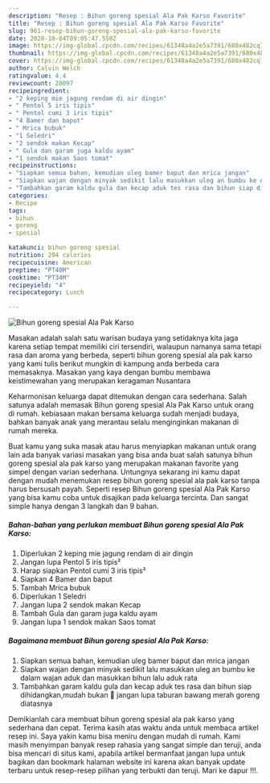 ```yaml
---
description: "Resep : Bihun goreng spesial Ala Pak Karso Favorite"
title: "Resep : Bihun goreng spesial Ala Pak Karso Favorite"
slug: 961-resep-bihun-goreng-spesial-ala-pak-karso-favorite
date: 2020-10-04T09:05:47.550Z
image: https://img-global.cpcdn.com/recipes/61348a4a2e5a7391/680x482cq70/bihun-goreng-spesial-ala-pak-karso-foto-resep-utama.jpg
thumbnail: https://img-global.cpcdn.com/recipes/61348a4a2e5a7391/680x482cq70/bihun-goreng-spesial-ala-pak-karso-foto-resep-utama.jpg
cover: https://img-global.cpcdn.com/recipes/61348a4a2e5a7391/680x482cq70/bihun-goreng-spesial-ala-pak-karso-foto-resep-utama.jpg
author: Calvin Welch
ratingvalue: 4.4
reviewcount: 20097
recipeingredient:
- "2 keping mie jagung rendam di air dingin"
- " Pentol 5 iris tipis"
- " Pentol cumi 3 iris tipis"
- "4 Bamer dan baput"
- " Mrica bubuk"
- "1 Seledri"
- "2 sendok makan Kecap"
- " Gula dan garam juga kaldu ayam"
- "1 sendok makan Saos tomat"
recipeinstructions:
- "Siapkan semua bahan, kemudian uleg bamer baput dan mrica jangan"
- "Siapkan wajan dengan minyak sedikit lalu masukkan uleg an bumbu ke dalam wajan aduk dan masukkan bihun lalu aduk rata"
- "Tambahkan garam kaldu gula dan kecap aduk tes rasa dan bihun siap dihidangkan,mudah bukan 🥰 jangan lupa taburan bawang merah goreng diatasnya"
categories:
- Recipe
tags:
- bihun
- goreng
- spesial

katakunci: bihun goreng spesial 
nutrition: 294 calories
recipecuisine: American
preptime: "PT40M"
cooktime: "PT34M"
recipeyield: "4"
recipecategory: Lunch

---
```



![Bihun goreng spesial Ala Pak Karso](https://img-global.cpcdn.com/recipes/61348a4a2e5a7391/680x482cq70/bihun-goreng-spesial-ala-pak-karso-foto-resep-utama.jpg)

Masakan adalah salah satu warisan budaya yang setidaknya kita jaga karena setiap tempat memiliki ciri tersendiri, walaupun namanya sama tetapi rasa dan aroma yang berbeda, seperti bihun goreng spesial ala pak karso yang kami tulis berikut mungkin di kampung anda berbeda cara memasaknya. Masakan yang kaya dengan bumbu membawa keistimewahan yang merupakan keragaman Nusantara



Keharmonisan keluarga dapat ditemukan dengan cara sederhana. Salah satunya adalah memasak Bihun goreng spesial Ala Pak Karso untuk orang di rumah. kebiasaan makan bersama keluarga sudah menjadi budaya, bahkan banyak anak yang merantau selalu menginginkan makanan di rumah mereka.

Buat kamu yang suka masak atau harus menyiapkan makanan untuk orang lain ada banyak variasi masakan yang bisa anda buat salah satunya bihun goreng spesial ala pak karso yang merupakan makanan favorite yang simpel dengan varian sederhana. Untungnya sekarang ini kamu dapat dengan mudah menemukan resep bihun goreng spesial ala pak karso tanpa harus bersusah payah.
Seperti resep Bihun goreng spesial Ala Pak Karso yang bisa kamu coba untuk disajikan pada keluarga tercinta. Dan sangat simple hanya dengan 3 langkah dan 9 bahan.


<!--inarticleads1-->

##### Bahan-bahan yang perlukan membuat Bihun goreng spesial Ala Pak Karso:

1. Diperlukan 2 keping mie jagung rendam di air dingin
1. Jangan lupa  Pentol 5 iris tipis²
1. Harap siapkan  Pentol cumi 3 iris tipis²
1. Siapkan 4 Bamer dan baput
1. Tambah  Mrica bubuk
1. Diperlukan 1 Seledri
1. Jangan lupa 2 sendok makan Kecap
1. Tambah  Gula dan garam juga kaldu ayam
1. Jangan lupa 1 sendok makan Saos tomat




<!--inarticleads2-->

##### Bagaimana membuat  Bihun goreng spesial Ala Pak Karso:

1. Siapkan semua bahan, kemudian uleg bamer baput dan mrica jangan
1. Siapkan wajan dengan minyak sedikit lalu masukkan uleg an bumbu ke dalam wajan aduk dan masukkan bihun lalu aduk rata
1. Tambahkan garam kaldu gula dan kecap aduk tes rasa dan bihun siap dihidangkan,mudah bukan 🥰 jangan lupa taburan bawang merah goreng diatasnya




Demikianlah cara membuat bihun goreng spesial ala pak karso yang sederhana dan cepat. Terima kasih atas waktu anda untuk membaca artikel resep ini. Saya yakin kamu bisa meniru dengan mudah di rumah. Kami masih menyimpan banyak resep rahasia yang sangat simple dan teruji, anda bisa mencari di situs kami, apabila artikel bermanfaat jangan lupa untuk bagikan dan bookmark halaman website ini karena akan banyak update terbaru untuk resep-resep pilihan yang terbukti dan teruji. Mari ke dapur !!!. 
